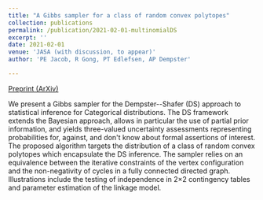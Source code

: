```yaml
---
title: "A Gibbs sampler for a class of random convex polytopes"
collection: publications
permalink: /publication/2021-02-01-multinomialDS
excerpt: ''
date: 2021-02-01
venue: 'JASA (with discussion, to appear)'
author: 'PE Jacob, R Gong, PT Edlefsen, AP Dempster'

---
```



[Preprint (ArXiv)](https://arxiv.org/abs/1910.11953)


We present a Gibbs sampler for the Dempster--Shafer (DS) approach to statistical inference for Categorical distributions. The DS framework extends the Bayesian approach, allows in particular the use of partial prior information, and yields three-valued uncertainty assessments representing probabilities for, against, and don't know about formal assertions of interest. The proposed algorithm targets the distribution of a class of random convex polytopes which encapsulate the DS inference. The sampler relies on an equivalence between the iterative constraints of the vertex configuration and the non-negativity of cycles in a fully connected directed graph. Illustrations include the testing of independence in 2×2 contingency tables and parameter estimation of the linkage model.
